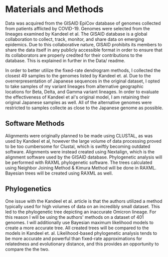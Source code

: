 # Materials and Methods

Data was acquired from the GISAID EpiCov database of genomes collected from patients afflicted by COVID-19. Genomes were selected from the lineages examined by Kandeel 
et al. The GISAID database is a global collaboration to collect, track, monitor, and share data on emerging epidemics. Due to this collaborative nature, GISAID prohibits 
its members to share the data itself in any publicly accessible format in order to ensure that its collaborators are properly credited for their contributions to the
database. This is explained in further in the Data/ readme.

In order to better utilize the fixed-rate dendrogram methods, I collected the closest 49 samples to the genomes listed by Kandeel et. al.  Due to the overrerpresentation 
of Japanese sequences in the original dataset, I opted to take samples of my variant lineages from alternative geographic locations for Beta, Delta, and Gamma variant
lineages. In order to evaluate the effectiveness of Kandeel et al's original model, I am retaining their original Japanese samples as well. All of the 
alternative genomes were restricted to samples collecte as close to the Japanese genome as possible.

## Software Methods

Alignments were originally planned to be made using CLUSTAL, as was used by Kandeel et al, however the large volume of data processing proved to be too cumbersome for
Clustal, which is swiftly becoming outdated software. Alignments were instead created using Nextalign, which is the alignment software used by the GISAID database. 
Phylogenetic analysis will be performed with RAXML phylogenetic software. The trees calculated using Neighbor Joining Method & Kimura Method will be done in RAXML. 
Bayesian trees will be created using RAXML as well.

## Phylogenetics

One issue with the Kandeel et al. article is that the authors utilized a method typically used for high volumes of data on an incredibly small dataset. This led to the 
phylogenetic tree depicting an inaccurate Omicron lineage. For this reason I will be using the authors' methods on a dataset of 401 genomes. I will additionally use 
Bayesian maximum likelihood models to create a more accurate tree. All created trees will be compared to the models in Kandeel et. al. Likelihood-based phylogenetic 
analysis tends to be more accurate and powerful than fixed-rate approximations for relatedness and evolutionary distance, and this provides an opportunity to compare the 
the two.
